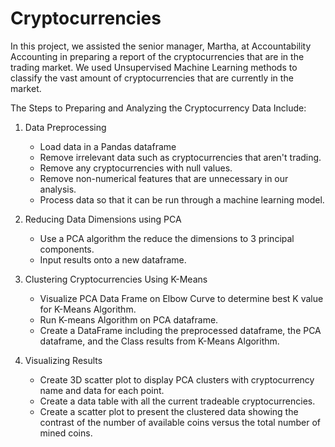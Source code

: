 # Cryptocurrencies
In this project, we assisted the senior manager, Martha, at Accountability Accounting in preparing a report of the cryptocurrencies 
that are in the trading market. We used Unsupervised Machine Learning methods to classify the vast amount of cryptocurrencies that are 
currently in the market.

The Steps to Preparing and Analyzing the Cryptocurrency Data Include:
1. Data Preprocessing
    - Load data in a Pandas dataframe
    - Remove irrelevant data such as cryptocurrencies that aren't trading.
    - Remove any cryptocurrencies with null values.
    - Remove non-numerical features that are unnecessary in our analysis.
    - Process data so that it can be run through a machine learning model.
    
2. Reducing Data Dimensions using PCA
    - Use a PCA algorithm the reduce the dimensions to 3 principal components.
    - Input results onto a new dataframe.
  
3. Clustering Cryptocurrencies Using K-Means
    - Visualize PCA Data Frame on Elbow Curve to determine best K value for K-Means Algorithm.
    - Run K-means Algorithm on PCA dataframe.
    - Create a DataFrame including the preprocessed dataframe, the PCA dataframe, and the Class results from K-Means Algorithm.
  
4. Visualizing Results
    - Create 3D scatter plot to display PCA clusters with cryptocurrency name and data for each point.
    - Create a data table with all the current tradeable cryptocurrencies.
    - Create a scatter plot to present the clustered data showing the contrast of the number of available coins versus the total number of mined coins.
